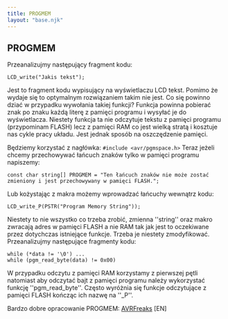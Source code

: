```yaml
---
title: PROGMEM
layout: "base.njk"
---
```


## PROGMEM

Przeanalizujmy następujący fragment kodu:

```
LCD_write("Jakis tekst");
```

Jest to fragment kodu wypisujący na wyświetlaczu LCD tekst. Pomimo że wydaje się to optymalnym rozwiązaniem takim nie jest. Co się powinno dziać w przypadku wywołania takiej funkcji? Funkcja powinna pobierać znak po znaku każdą literę z pamięci programu i wysyłać je do wyświetlacza. Niestety funkcja ta nie odczytuje tekstu z pamięci programu (przypominam FLASH) lecz z pamięci RAM co jest wielką stratą i kosztuje nas cykle pracy układu. Jest jednak sposób na oszczędzenie pamięci. 

Będziemy korzystać z nagłówka: `#include <avr/pgmspace.h>`
Teraz jeżeli chcemy przechowywać łańcuch znaków tylko w pamięci programu napiszemy: 

```
const char string[] PROGMEM = "Ten łańcuch znaków nie może zostać zmieniony i jest przechowywany w pamięci FLASH.";
``` 

Lub kożystając z makra możemy wprowadzać łańcuchy wewnątrz kodu:

```
LCD_write_P(PSTR("Program Memory String"));
```

Niestety to nie wszystko co trzeba zrobić, zmienna ''string'' oraz makro zwracają adres w pamięci FLASH a nie RAM tak jak jest to oczekiwane przez dotychczas istniejące funkcje. Trzeba je niestety zmodyfikować. Przeanalizujmy następujące fragmenty kodu: 

```
while (*data != '\0') ...
while (pgm_read_byte(data) != 0x00)
```

W przypadku odczytu z pamięci RAM korzystamy z pierwszej pętli natomiast aby odczytać bajt z pamięci programu należy wykorzystać funkcję ''pgm_read_byte''. Często wyróżnia się funkcje odczytujące z pamięci FLASH kończąc ich nazwę na ''_P''.

Bardzo dobre opracowanie PROGMEM: [AVRFreaks](http://www.avrfreaks.net/index.php?name=PNphpBB2&file=viewtopic&t=38003) [EN]
